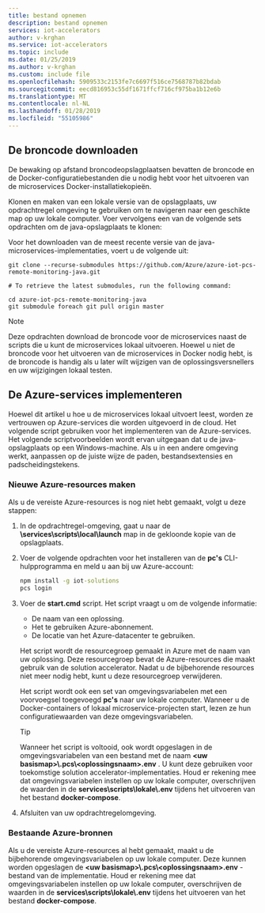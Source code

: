 ```yaml
---
title: bestand opnemen
description: bestand opnemen
services: iot-accelerators
author: v-krghan
ms.service: iot-accelerators
ms.topic: include
ms.date: 01/25/2019
ms.author: v-krghan
ms.custom: include file
ms.openlocfilehash: 5909533c2153fe7c6697f516ce7568787b82bdab
ms.sourcegitcommit: eecd816953c55df1671ffcf716cf975ba1b12e6b
ms.translationtype: MT
ms.contentlocale: nl-NL
ms.lasthandoff: 01/28/2019
ms.locfileid: "55105986"
---
```

## <a name="download-the-source-code"></a>De broncode downloaden

De bewaking op afstand broncodeopslagplaatsen bevatten de broncode en de Docker-configuratiebestanden die u nodig hebt voor het uitvoeren van de microservices Docker-installatiekopieën.

Klonen en maken van een lokale versie van de opslagplaats, uw opdrachtregel omgeving te gebruiken om te navigeren naar een geschikte map op uw lokale computer. Voer vervolgens een van de volgende sets opdrachten om de java-opslagplaats te klonen:

Voor het downloaden van de meest recente versie van de java-microservices-implementaties, voert u de volgende uit:


```cmd/sh
git clone --recurse-submodules https://github.com/Azure/azure-iot-pcs-remote-monitoring-java.git

# To retrieve the latest submodules, run the following command:

cd azure-iot-pcs-remote-monitoring-java
git submodule foreach git pull origin master
```

> [!NOTE]
> Deze opdrachten download de broncode voor de microservices naast de scripts die u kunt de microservices lokaal uitvoeren. Hoewel u niet de broncode voor het uitvoeren van de microservices in Docker nodig hebt, is de broncode is handig als u later wilt wijzigen van de oplossingsversnellers en uw wijzigingen lokaal testen.

## <a name="deploy-the-azure-services"></a>De Azure-services implementeren

Hoewel dit artikel u hoe u de microservices lokaal uitvoert leest, worden ze vertrouwen op Azure-services die worden uitgevoerd in de cloud. Het volgende script gebruiken voor het implementeren van de Azure-services. Het volgende scriptvoorbeelden wordt ervan uitgegaan dat u de java-opslagplaats op een Windows-machine. Als u in een andere omgeving werkt, aanpassen op de juiste wijze de paden, bestandsextensies en padscheidingstekens.

### <a name="create-new-azure-resources"></a>Nieuwe Azure-resources maken

Als u de vereiste Azure-resources is nog niet hebt gemaakt, volgt u deze stappen:

1. In de opdrachtregel-omgeving, gaat u naar de **\services\scripts\local\launch** map in de gekloonde kopie van de opslagplaats.

1. Voer de volgende opdrachten voor het installeren van de **pc's** CLI-hulpprogramma en meld u aan bij uw Azure-account:

    ```cmd
    npm install -g iot-solutions
    pcs login
    ```

1. Voer de **start.cmd** script. Het script vraagt u om de volgende informatie:
    * De naam van een oplossing.
    * Het te gebruiken Azure-abonnement.
    * De locatie van het Azure-datacenter te gebruiken.

    Het script wordt de resourcegroep gemaakt in Azure met de naam van uw oplossing. Deze resourcegroep bevat de Azure-resources die maakt gebruik van de solution accelerator. Nadat u de bijbehorende resources niet meer nodig hebt, kunt u deze resourcegroep verwijderen.

    Het script wordt ook een set van omgevingsvariabelen met een voorvoegsel toegevoegd **pc's** naar uw lokale computer. Wanneer u de Docker-containers of lokaal microservice-projecten start, lezen ze hun configuratiewaarden van deze omgevingsvariabelen.

    > [!TIP]
    > Wanneer het script is voltooid, ook wordt opgeslagen in de omgevingsvariabelen van een bestand met de naam  **\<uw basismap\>\\.pcs\\\<oplossingsnaam\>.env** . U kunt deze gebruiken voor toekomstige solution accelerator-implementaties. Houd er rekening mee dat omgevingsvariabelen instellen op uw lokale computer, overschrijven de waarden in de **services\\scripts\\lokale\\.env** tijdens het uitvoeren van het bestand **docker-compose**.

1. Afsluiten van uw opdrachtregelomgeving.

### <a name="use-existing-azure-resources"></a>Bestaande Azure-bronnen

Als u de vereiste Azure-resources al hebt gemaakt, maakt u de bijbehorende omgevingsvariabelen op uw lokale computer. Deze kunnen worden opgeslagen de  **\<uw basismap\>\\.pcs\\\<oplossingsnaam\>.env** -bestand van de implementatie. Houd er rekening mee dat omgevingsvariabelen instellen op uw lokale computer, overschrijven de waarden in de **services\\scripts\\lokale\\.env** tijdens het uitvoeren van het bestand **docker-compose**.
